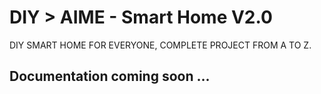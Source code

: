 # DIY > AIME - Smart Home V2.0
DIY SMART HOME FOR EVERYONE, COMPLETE PROJECT FROM A TO Z.





## Documentation coming soon ...
